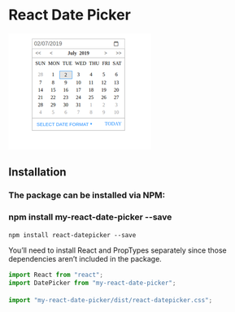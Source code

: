 # React Date Picker

![Date picker](./public/datePicker.png "React date picker")


## Installation

### The package can be installed via NPM:

### npm install my-react-date-picker --save

```
npm install react-datepicker --save

```

You’ll need to install React and PropTypes separately since those dependencies aren’t included in the package.


```js
import React from "react";
import DatePicker from "my-react-date-picker";

import "my-react-date-picker/dist/react-datepicker.css";

```